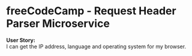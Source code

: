 # freeCodeCamp - Request Header Parser Microservice  
  
**User Story:**  
I can get the IP address, language and operating system for my browser.